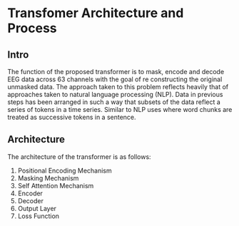 # Transfomer Architecture and Process

## Intro

The function of the proposed transformer is to mask, encode and decode EEG data across 63 channels with the goal of re constructing the original unmasked data. The approach taken to this problem reflects heavily that of approaches taken to natural language processing (NLP). Data in previous steps has been arranged in such a way that subsets of the data reflect a series of tokens in a time series. Similar to NLP uses where word chunks are treated as successive tokens in a sentence. 



## Architecture

The architecture of the transformer is as follows:

1. Positional Encoding Mechanism
2. Masking Mechanism
3. Self Attention Mechanism
4. Encoder
5. Decoder
6. Output Layer
7. Loss Function